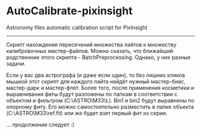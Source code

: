 # AutoCalibrate-pixinsight
Astronomy files automatic calibration script for PixInsight

---

Скрипт нахождения пересечений множества лайтов к множеству калибровочных мастер-файлов.
Можно сказать, что ближайший родственник этого скрипта - BatchPreprocessing. Однако, у них разные задачи.

Если у вас два астрографа (и даже если один), то без лишних кликов мышкой этот скрипт для каждого лайта найдёт нужный мастер-биас, мастер-дарк и мастер-флет. Более того, после применения косметики и выравнивания фиты будут разложены по папкам в соответствии с объектом и фильтром (C:\ASTRO\M33\L). Bin1 и bin2 будут выравнены по опорному фиту. Его можно самостоятельно разместить в папке объекта (C:\ASTRO\M33\ref.fit) или же будет взят первый фит из серии.

... продолжение следует :)
